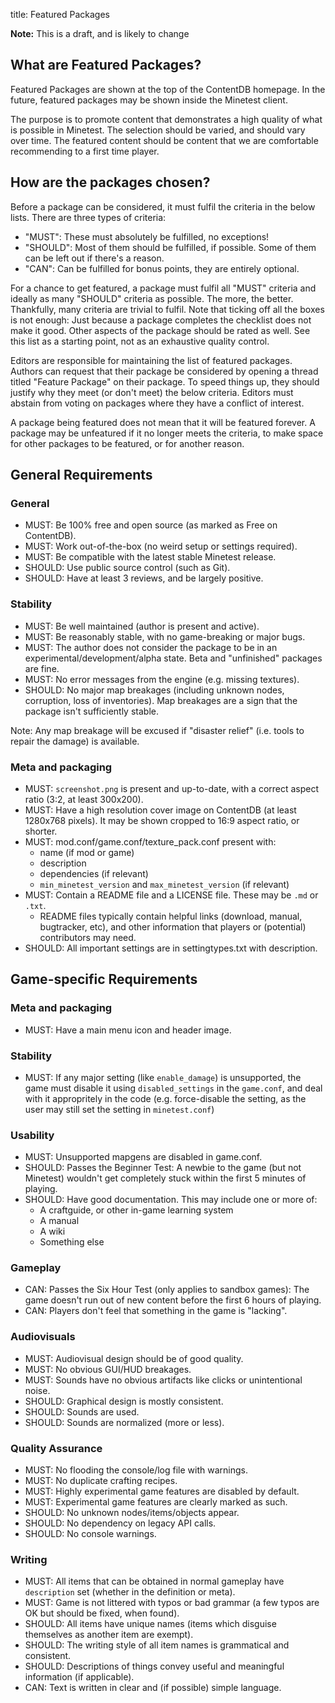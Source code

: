 title: Featured Packages

<p class="alert alert-warning">
	<b>Note:</b> This is a draft, and is likely to change
</p>

## What are Featured Packages?

Featured Packages are shown at the top of the ContentDB homepage. In the future,
featured packages may be shown inside the Minetest client.

The purpose is to promote content that demonstrates a high quality of what is
possible in Minetest. The selection should be varied, and should vary over time.
The featured content should be content that we are comfortable recommending to
a first time player.

## How are the packages chosen?

Before a package can be considered, it must fulfil the criteria in the below lists.
There are three types of criteria:

* "MUST": These must absolutely be fulfilled, no exceptions!
* "SHOULD": Most of them should be fulfilled, if possible. Some of them can be
  left out if there's a reason.
* "CAN": Can be fulfilled for bonus points, they are entirely optional.

For a chance to get featured, a package must fulfil all "MUST" criteria and
ideally as many "SHOULD" criteria as possible. The more, the better. Thankfully,
many criteria are trivial to fulfil. Note that ticking off all the boxes is not
enough: Just because a package completes the checklist does not make it good.
Other aspects of the package should be rated as well. See this list as a
starting point, not as an exhaustive quality control.

Editors are responsible for maintaining the list of featured packages. Authors
can request that their package be considered by opening a thread titled
"Feature Package" on their package. To speed things up, they should justify
why they meet (or don't meet) the below criteria. Editors must abstain from
voting on packages where they have a conflict of interest.

A package being featured does not mean that it will be featured forever. A
package may be unfeatured if it no longer meets the criteria, to make space for
other packages to be featured, or for another reason.

## General Requirements

### General

* MUST: Be 100% free and open source (as marked as Free on ContentDB).
* MUST: Work out-of-the-box (no weird setup or settings required).
* MUST: Be compatible with the latest stable Minetest release.
* SHOULD: Use public source control (such as Git).
* SHOULD: Have at least 3 reviews, and be largely positive.

### Stability

* MUST: Be well maintained (author is present and active).
* MUST: Be reasonably stable, with no game-breaking or major bugs.
* MUST: The author does not consider the package to be in an
  experimental/development/alpha state. Beta and "unfinished" packages are fine.
* MUST: No error messages from the engine (e.g. missing textures).
* SHOULD: No major map breakages (including unknown nodes, corruption, loss of inventories).
  Map breakages are a sign that the package isn't sufficiently stable.

Note: Any map breakage will be excused if "disaster relief" (i.e. tools to repair the damage)
is available.

### Meta and packaging

* MUST: `screenshot.png` is present and up-to-date, with a correct aspect ratio (3:2, at least 300x200).
* MUST: Have a high resolution cover image on ContentDB (at least 1280x768 pixels).
  It may be shown cropped to 16:9 aspect ratio, or shorter.
* MUST: mod.conf/game.conf/texture_pack.conf present with:
    * name (if mod or game)
    * description
    * dependencies (if relevant)
    * `min_minetest_version` and `max_minetest_version` (if relevant)
* MUST: Contain a README file and a LICENSE file. These may be `.md` or `.txt`.
    * README files typically contain helpful links (download, manual, bugtracker, etc), and other
      information that players or (potential) contributors may need.
* SHOULD: All important settings are in settingtypes.txt with description.

## Game-specific Requirements

### Meta and packaging

* MUST: Have a main menu icon and header image.

### Stability

* MUST: If any major setting (like `enable_damage`) is unsupported, the game must disable it
  using `disabled_settings` in the `game.conf`, and deal with it appropritely in the code
  (e.g. force-disable the setting, as the user may still set the setting in `minetest.conf`)

### Usability

* MUST: Unsupported mapgens are disabled in game.conf.
* SHOULD: Passes the Beginner Test: A newbie to the game (but not Minetest) wouldn't get completely
  stuck within the first 5 minutes of playing.
* SHOULD: Have good documentation. This may include one or more of:
    * A craftguide, or other in-game learning system
    * A manual
    * A wiki
    * Something else

### Gameplay

* CAN: Passes the Six Hour Test (only applies to sandbox games): The game doesn't run out of new
  content before the first 6 hours of playing.
* CAN: Players don't feel that something in the game is "lacking".

### Audiovisuals

* MUST: Audiovisual design should be of good quality.
* MUST: No obvious GUI/HUD breakages.
* MUST: Sounds have no obvious artifacts like clicks or unintentional noise.
* SHOULD: Graphical design is mostly consistent.
* SHOULD: Sounds are used.
* SHOULD: Sounds are normalized (more or less).

### Quality Assurance

* MUST: No flooding the console/log file with warnings.
* MUST: No duplicate crafting recipes.
* MUST: Highly experimental game features are disabled by default.
* MUST: Experimental game features are clearly marked as such.
* SHOULD: No unknown nodes/items/objects appear.
* SHOULD: No dependency on legacy API calls.
* SHOULD: No console warnings.

### Writing

* MUST: All items that can be obtained in normal gameplay have `description` set (whether in the definition or meta).
* MUST: Game is not littered with typos or bad grammar (a few typos are OK but should be fixed, when found).
* SHOULD: All items have unique names (items which disguise themselves as another item are exempt).
* SHOULD: The writing style of all item names is grammatical and consistent.
* SHOULD: Descriptions of things convey useful and meaningful information (if applicable).
* CAN: Text is written in clear and (if possible) simple language.
